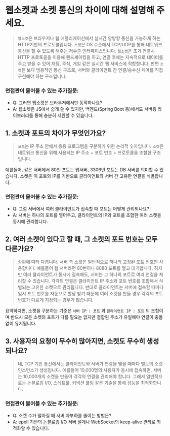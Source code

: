 # **웹소켓과 소켓 통신의 차이에 대해 설명해 주세요.**

> `웹소켓`은 브라우저나 웹 애플리케이션에서 실시간 양방향 통신을 가능하게 하는 HTTP기반의 프로토콜입니다.
`소켓`은 OS 수준에서 TCP/UDP를 통해 네트워크 통신을 할 수 있도록 해주는 저수준 인터페이스입니다.
`웹소켓`은 초기 연결시 HTTP 프로토콜을 이용해 핸드셰이킹을 하고, 연결 후에는 지속적으로 데이터를 주고 받을 수 있어 채팅, 주식, 게임 같은 실시간 웹 서비스에 적합합니다.
반면 `소켓`은 보다 범용적인 통신 구조로, 서버와 클라이언트 간 연결/송수신 제어를 직접 구현해야 하는 구조입니다.
> 

### 면접관이 물어볼 수 있는 추가질문:

- Q: 그러면 웹소켓은 브라우저에서만 동작하나요?
- A: 웹소켓은 JS에서 쉽게 쓸 수 있지만, 백엔드(Spring Boot 등)에서도 서버용 라이브러리를 통해 충분히 지원할 수 있습니다.

## 1. 소켓과 포트의 차이가 무엇인가요?

> `포트`는 IP 주소 안에서 응용 프로그램을 구분하기 위한 논리적 숫자입니다.
`소켓`은 네트워크 통신을 위해 사용되는 IP 주소 + 포트 번호 + 프로토콜을 조합한 구조입니다.

예를들어, 같은 서버에서 80번 포트는 웹서버, 3306번 포트는 DB 서버를 의미할 수 있습니다.
소켓은 이 포트와 IP를 기반으로 클라이언트와 서버 간 고유한 연결을 식별합니다.
> 

### 면접관이 물어볼 수 있는 추가질문:

- Q: 그럼 서버에서 여러 클라이언트가 접속할 때 포트는 어떻게 관리되나요?
- A: 서버는 하나의 포트를 열어두고, 클라이언트의 IP와 포트를 조합한 여러 소켓을 동시에 관리합니다.

## 2. 여러 소켓이 있다고 할 때, 그 소켓의 포트 번호는 모두 다른가요?

> 상황에 따라 다릅니다.
서버 측 소켓은 일반적으로 하나의 고정된 포트 번호만 사용합니다.
예를들어 웹 서버라면 80번이나 8080 포트를 열고 대기합니다.
하지만 여러 클라이언트가 동시에 접속해도, 서버는 그 하나의 포트로 여러 연결을 처리할 수 있습니다.
각각의 연결은 클라이언트 IP 주소와 포트 번호를 조합해서 식별되는 고유한 소켓으로 관리됩니다.
반대로 클라이언트는 서버에 접속할 때마다 임시 포트 번호를 자동으로 할당 받기 때문에
여러 소켓을 만들 경우 각각의 포트 번호가 다르게 지정되는 경우가 많습니다.

요약하자면, 소켓을 구분하는 기준은 `서버 IP : 포트` 와 `클라이언트 IP : 포트` 의 조합이며
반드시 모든 소켓의 포트가 다를 필요는 없지만 결합된 주소가 유일해야 연결이 충돌 없이 유지됩니다.
> 

## 3. 사용자의 요청이 무수히 많아지면, 소켓도 무수히 생성되나요?

> 네, TCP 기반 통신에서는 클라이언트와 서버가 연결을 맺을 때마다 별도의 소켓 인스턴스가 생성됩니다.
예를들어 10,000명의 사용자가 동시에 접속하면, 서버는 10,000개의 소켓을 만들어 각각의 연결을 관리해야 합니다.
그래서 일반적으로는 논블로킹 I/O, 스레트풀, 커넥션 풀링 같은 기술을 통해 성능을 최적화합니다.
> 

### 면접관이 물어볼 수 있는 추가질문:

- Q: 소켓 수가 많아질 때 서버 과부하를 줄이는 방법은?
- A: epoll 기반의 논블로킹 I/O 서버 설계나 WebSocket의 keep-alive 관리로 최적화할 수 있습니다.

